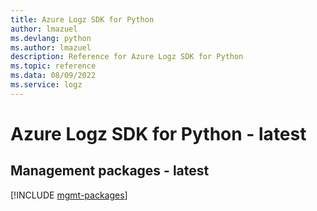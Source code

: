 ```yaml
---
title: Azure Logz SDK for Python
author: lmazuel
ms.devlang: python
ms.author: lmazuel
description: Reference for Azure Logz SDK for Python
ms.topic: reference
ms.data: 08/09/2022
ms.service: logz
---
```

# Azure Logz SDK for Python - latest

## Management packages - latest
[!INCLUDE [mgmt-packages](logz-mgmt-index.md)]